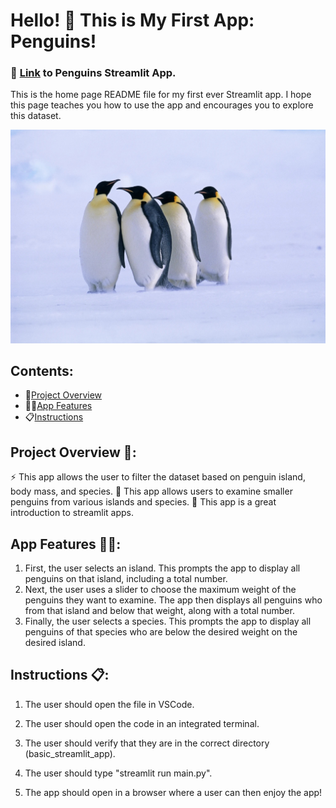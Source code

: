 # Hello! 👋 This is **My First App: Penguins!**

### 🔗 [Link](https://penguins-basic.streamlit.app) to Penguins Streamlit App.

This is the home page README file for my first ever Streamlit app. I hope this page teaches you how to use the app and encourages you to explore this dataset.

![Title Page Image](penguins.jpg)

## Contents:
- 🧩[Project Overview](#project-overview)
- 👩‍💻[App Features](#app-features)
- 📋[Instructions](#instructions)

## Project Overview 🧩:
⚡ This app allows the user to filter the dataset based on penguin island, body mass, and species.
🔬 This app allows users to examine smaller penguins from various islands and species.
🌱 This app is a great introduction to streamlit apps.

## App Features 👩‍💻:
1) First, the user selects an island. This prompts the app to display all penguins on that island, including a total number.
2) Next, the user uses a slider to choose the maximum weight of the penguins they want to examine. The app then displays all penguins who from that island and below that weight, along with a total number.
3) Finally, the user selects a species. This prompts the app to display all penguins of that species who are below the desired weight on the desired island.

## Instructions 📋:
1. The user should open the file in VSCode. 

2. The user should open the code in an integrated terminal.

3. The user should verify that they are in the correct directory (basic_streamlit_app).

4. The user should type "streamlit run main.py".

5. The app should open in a browser where a user can then enjoy the app!
